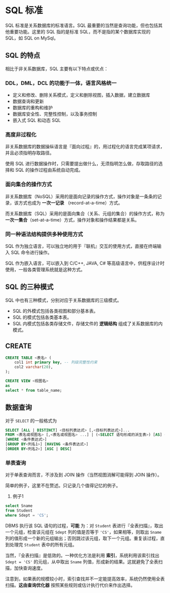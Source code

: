 # SQL 标准

SQL 标准是关系数据库的标准语言。SQL 最重要的当然是查询功能，但也包括其他重要功能。这里的 SQL 指的是标准 SQL，而不是指的某个数据库实现的 SQL，如 SQL on MySql。

## SQL 的特点

相比于非关系数据库，SQL 主要有以下特点或优点：
### DDL，DML，DCL 的功能于一体，语言风格统一

* 定义和修改、删除关系模式，定义和删除视图，插入数据，建立数据库
* 数据查询和更新
* 数据库的重构和维护
* 数据库安全性、完整性控制，以及事务控制
* 嵌入式 SQL 和动态 SQL

### 高度非过程化

非关系数据库的数据操纵语言是『面向过程』的，用过程化的语言完成某项请求，并且必须指明存取路径。

使用 SQL 进行数据操作时，只需要提出做什么，无须指明怎么做，存取路径的选择和 SQL 的操作过程由系统自动完成。

### 面向集合的操作方式

非关系数据库（NoSQL）采用的是面向记录的操作方式，操作对象是一条条的记录，该方式也成为 **一次一记录** （record-at-a-time）方式。

而关系数据库（SQL）采用的是面向集合（关系、元组的集合）的操作方式，称为 **一次一集合**（set-at-a-time）方式，操作对象和操作结果都是关系。

### 同一种语法结构提供多种使用方式

SQL 作为独立语言，可以独立地的用于『联机』交互的使用方式，直接在终端输入 SQL 命令进行操作。

SQL 作为嵌入语言，可以嵌入到 C/C++, JAVA, C# 等高级语言中，供程序设计时使用，一般各类管理系统就是这种方式。

## SQL 的三种模式

SQL 中也有三种模式，分别对应于关系数据库的三级模式。

* SQL 的外模式包括各类视图和部分基本表。
* SQL 的模式包括各类基本表。
* SQL 内模式包括各类存储文件，存储文件的 **逻辑结构** 组成了关系数据库的内模式。

## CREATE

```SQL
CREATE TABLE <表名> (
    col1 int primary key, -- 列级完整性约束
    col2 varchar(20),
);

CREATE VIEW <视图名>
as
select * from table_name;
```

## 数据查询

对于 `SELECT` 的一般格式为
```sql
SELECT [ALL | DISTINCT] <目标列表达式> [,<目标列表达式>]...
FROM <表名或视图名> [,<表名或视图名> ...] | (<SELECT 语句形成的派生表>) [AS] <别名>
[WHERE <条件表达式>]
[GROUP BY<列名1>] [HAVING <条件表达式>]
[ORDER BY<列名2>] [ASC | DESC]
```

### 单表查询

对于单表查询而言，不涉及到 JOIN 操作（当然视图消解可能得到 JOIN 操作）。

简单的例子，这里不在赘述。只记录几个值得记忆的例子。

1. 例子1
```sql
select Sname
from Student
where Sdept = 'CS';
```
DBMS 执行该 SQL 语句的过程，**可能** 为：对 `Student` 表进行『全表扫描』，取出一个元组，检查该元组在 `Sdept` 列的值是否等于 `'CS'`，如果相等，则取出 `Sname` 列的值形成一个新的元组输出；否则跳过该元组，取下一个元组。重复该过程，直到处理完 `Student` 表中的所有元组。

当然，『全表扫描』是低效的。一种优化方法是利用 **索引**，系统利用该索引找出 `Sdept = 'CS'` 的元组，从中取出 `Sname` 列值，形成新的结果。这就避免了全表扫描，加快查询速度。

注意到，如果表的规模较小时，索引查找并不一定能提高效率，系统仍然使用全表扫描。**这由查询优化器** 按照某些规则或估计执行代价来作出选择。
